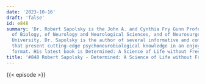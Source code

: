 ```yaml
---
date: '2023-10-16'
draft: 'false'
id: e848
summary: 'Dr. Robert Sapolsky is the John A. and Cynthia Fry Gunn Professor and Professor
  of Biology, of Neurology and Neurological Sciences, and of Neurosurgery at Stanford
  University. Dr. Sapolsky is the author of several informative and comical books
  that present cutting-edge psychoneurobiological knowledge in an enjoyable, easy-to-read
  format. His latest book is Determined: A Science of Life without Free Will.'
title: '#848 Robert Sapolsky - Determined: A Science of Life without Free Will'
---
```

{{< episode >}}
